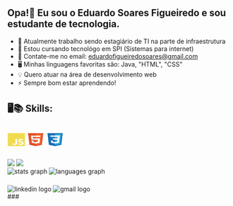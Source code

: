 ## Opa!👋 Eu sou o Eduardo Soares Figueiredo e sou estudante de tecnologia.

- 🔭 Atualmente trabalho sendo estagiário de TI na parte de infraestrutura
- 🌱 Estou cursando tecnológo em SPI (Sistemas para internet)
- 📧 Contate-me no email: eduardofigueiredosoares@gmail.com
- 🖥️ Minhas linguagens favoritas são: Java, "HTML", "CSS" 
- 💡 Quero atuar na área de desenvolvimento web
- ⚡ Sempre bom estar aprendendo!

## 🖥️📚 Skills:   

<!--<img src="https://github-readme-stats.vercel.app/api?username=EduardoFigueiredo05">-->

<div style="display: inline_block"><br>
  <img align="center" alt="JS-Icon" height="30" width="40" src="https://raw.githubusercontent.com/devicons/devicon/master/icons/javascript/javascript-plain.svg">
  <img align="center" alt="HTML-Icon" height="30" width="40" src="https://raw.githubusercontent.com/devicons/devicon/master/icons/html5/html5-original.svg">
  <img align="center" alt="CSS-Icon" height="30" width="40" src="https://raw.githubusercontent.com/devicons/devicon/master/icons/css3/css3-original.svg">
</div>
  
  ##
 
<div> 
<a href = "mailto:eduardofigueiredosoares@gmail.com"><img src="https://img.shields.io/badge/-Gmail-%23333?style=for-the-badge&logo=gmail&logoColor=white" target="_blank"></a>
  <a href="https://www.linkedin.com/in/eduardo-soares-figueiredo-3952a3234/" target="_blank"><img src="https://img.shields.io/badge/-LinkedIn-%230077B5?style=for-the-badge&logo=linkedin&logoColor=white" target="_blank"></a> 
</div>

<div align="left">
  <img src="https://github-readme-stats.vercel.app/api?username=EduardoFigueiredo05&hide_title=false&hide_rank=false&show_icons=false&include_all_commits=true&count_private=true&disable_animations=false&theme=dracula&locale=pt-br&hide_border=false&order=1" height="148" alt="stats graph"  />
  <img src="https://github-readme-stats.vercel.app/api/top-langs?username=EduardoFigueiredo05&locale=pt-br&hide_title=false&layout=compact&card_width=320&langs_count=5&theme=dracula&hide_border=false&order=2" height="150" alt="languages graph"  />
</div>

###

###

<div align="left">
  <img src="https://raw.githubusercontent.com/maurodesouza/profile-readme-generator/master/src/assets/icons/social/linkedin/default.svg" width="52" height="40" alt="linkedin logo"  />
  <img src="https://raw.githubusercontent.com/maurodesouza/profile-readme-generator/master/src/assets/icons/social/gmail/default.svg" width="52" height="40" alt="gmail logo"/>
</div>
###
